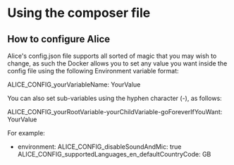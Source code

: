 # Using the composer file

## How to configure Alice

Alice's config.json file supports all sorted of magic that you may wish to change, as such the Docker allows you to set any value you want inside the config file using the following Environment variable format:

ALICE_CONFIG_yourVariableName: YourValue

You can also set sub-variables using the hyphen character (-), as follows:

ALICE_CONFIG_yourRootVariable-yourChildVariable-goForeverIfYouWant: YourValue

For example:

  - environment:
    ALICE_CONFIG_disableSoundAndMic: true
    ALICE_CONFIG_supportedLanguages_en_defaultCountryCode: GB

